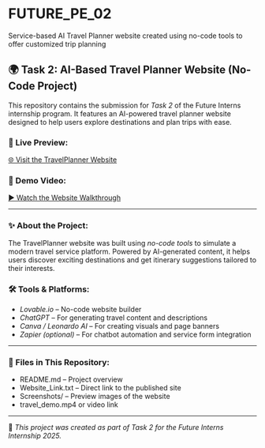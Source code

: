# FUTURE_PE_02
Service-based AI Travel Planner website created using no-code tools to offer customized trip planning
## 🌍 Task 2: AI-Based Travel Planner Website (No-Code Project)

This repository contains the submission for *Task 2* of the Future Interns internship program. It features an AI-powered travel planner website designed to help users explore destinations and plan trips with ease.

### 🔗 Live Preview:
[🌐 Visit the TravelPlanner Website](https://wander-wise-itinerary-builder-88.lovable.app/)

### 🎥 Demo Video:
[▶ Watch the Website Walkthrough](https://drive.google.com/file/d/1Y3L6VZLksAm9r2lw7w25tz_irrB0nbHC/view?usp=drive_link)

---

### ✨ About the Project:
The TravelPlanner website was built using *no-code tools* to simulate a modern travel service platform. Powered by AI-generated content, it helps users discover exciting destinations and get itinerary suggestions tailored to their interests.

### 🛠 Tools & Platforms:
- *Lovable.io* – No-code website builder  
- *ChatGPT* – For generating travel content and descriptions  
- *Canva / Leonardo AI* – For creating visuals and page banners  
- *Zapier (optional)* – For chatbot automation and service form integration

---

### 📁 Files in This Repository:
- README.md – Project overview  
- Website_Link.txt – Direct link to the published site  
- Screenshots/ – Preview images of the website  
- travel_demo.mp4 or video link

---

🔸 *This project was created as part of Task 2 for the Future Interns Internship 2025.*
